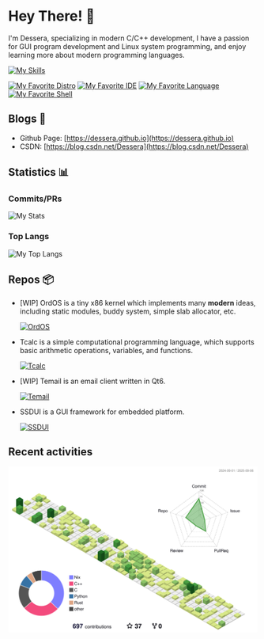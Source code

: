 # Hey There! 👋

I'm Dessera, specializing in modern C/C++ development, I have a passion for GUI program development and Linux system programming, and enjoy learning more about modern programming languages.

[![My Skills](https://skillicons.dev/icons?i=cpp,c,py,rust,ts,vue,qt,linux,nix,vscode)](https://skillicons.dev)

[![My Favorite Distro](https://img.shields.io/badge/distro-nix-blue?logo=NixOS)](https://nixos.org)
[![My Favorite IDE](https://img.shields.io/badge/IDE-vscode-blue?logo=VSCodium)](https://code.visualstudio.com)
[![My Favorite Language](https://img.shields.io/badge/lang-rust-red?logo=Rust)](https://www.rust-lang.org)
[![My Favorite Shell](https://img.shields.io/badge/shell-fish-green?logo=fish+shell)](https://www.rust-lang.org)

## Blogs 📖

- Github Page: [https://dessera.github.io](https://dessera.github.io)
- CSDN: [https://blog.csdn.net/Dessera](https://blog.csdn.net/Dessera)

## Statistics 📊

### Commits/PRs

![My Stats](https://github-readme-stats.vercel.app/api?username=Dessera)

### Top Langs

![My Top Langs](https://github-readme-stats.vercel.app/api/top-langs/?username=Dessera&layout=compact&hide_border=true&langs_count=8)

## Repos 📦

- [WIP] OrdOS is a tiny x86 kernel which implements many **modern** ideas, including static modules, buddy system, simple slab allocator, etc.

  [![OrdOS](https://github-readme-stats.vercel.app/api/pin/?username=Dessera&repo=OrdOS)](https://github.com/Dessera/OrdOS)

- Tcalc is a simple computational programming language, which supports basic arithmetic operations, variables, and functions.

  [![Tcalc](https://github-readme-stats.vercel.app/api/pin/?username=Dessera&repo=tcalc)](https://github.com/Dessera/tcalc)

- [WIP] Temail is an email client written in Qt6.

  [![Temail](https://github-readme-stats.vercel.app/api/pin/?username=Dessera&repo=temail)](https://github.com/Dessera/temail)

- SSDUI is a GUI framework for embedded platform.

  [![SSDUI](https://github-readme-stats.vercel.app/api/pin/?username=Dessera&repo=SSDUI)](https://github.com/Dessera/SSDUI)

## Recent activities

![Github Activity](profile-3d-contrib/profile-green.svg)
